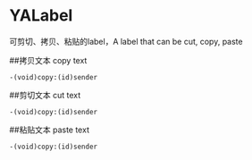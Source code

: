 # YALabel
可剪切、拷贝、粘贴的label，A label that can be cut, copy, paste 

##拷贝文本 copy text
```objc
-(void)copy:(id)sender
```
##剪切文本 cut text
```objc
-(void)copy:(id)sender
```

##粘贴文本 paste text
```objc
-(void)copy:(id)sender
```
